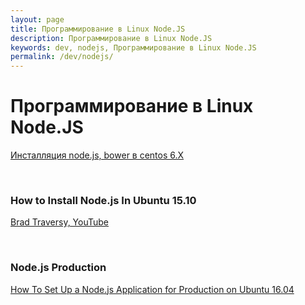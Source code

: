 ```yaml
---
layout: page
title: Программирование в Linux Node.JS
description: Программирование в Linux Node.JS
keywords: dev, nodejs, Программирование в Linux Node.JS
permalink: /dev/nodejs/
---
```


# Программирование в Linux Node.JS

<a href="/dev/nodejs/installation/centos/">Инсталляция node.js, bower в centos 6.X</a>

<br/>

### How to Install Node.js In Ubuntu 15.10

[Brad Traversy, YouTube](https://www.youtube.com/watch?v=AcUfdajsKg8)

<br/>

### Node.js Production

[How To Set Up a Node.js Application for Production on Ubuntu 16.04](/dev/nodejs/production/)
